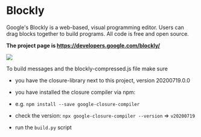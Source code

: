# Blockly

Google's Blockly is a web-based, visual programming editor.  Users can drag
blocks together to build programs.  All code is free and open source.

**The project page is https://developers.google.com/blockly/**

![](https://developers.google.com/blockly/sample.png)

To build messages and the blockly-compressed.js file make sure 
* you have the closure-library next to this project, version 20200719.0.0
* you have installed the closure compiler via npm: 
 * e.g. `npm install --save google-closure-compiler`
 * check the version: `npx google-closure-compiler --version` => `v20200719`
 
* run the `build.py` script